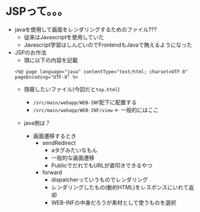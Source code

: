 # JSPって。。。

- javaを使用して画面をレンダリングするためのファイル???
    - 従来はJavascriptを使用していた
    - Javascript学習はしんどいのでFrontendもJavaで賄えるようになった
- JSPのお作法
    - 頭に以下の内容を記載
    ```
    <%@ page language="java" contentType="text/html; charset=UTF-8" pageEncoding="UTF-8" %>
    ```
    - 隠蔽したいファイル(今回だと`top.html`)
        - `/src/main/webapp/WEB-INF`配下に配置する
        - `/src/main/webapp/WEB-INF/view` ← 一般的にはここ

    - java側は？
        - 画面遷移するとき
            - sendRedirect
                - aタグみたいなもん
                - 一般的な画面遷移
                - PublicでだれでもURLが直叩きできるやつ
            - forward
                - dispatcherっていうものでレンダリング
                - レンダリングしたもの(動的HTML)をレスポンスにいれて返却
                - WEB-INFの中身だろうが素材として使うものを選択


